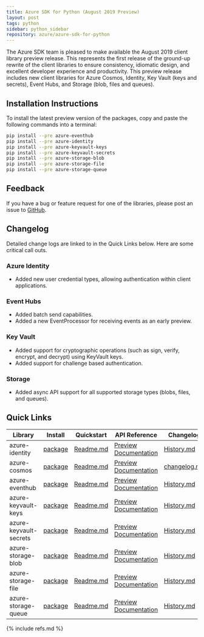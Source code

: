 ```yaml
---
title: Azure SDK for Python (August 2019 Preview)
layout: post
tags: python
sidebar: python_sidebar
repository: azure/azure-sdk-for-python
---
```


The Azure SDK team is pleased to make available the August 2019 client library preview release. This represents the first release of the ground-up rewrite of the client libraries to ensure consistency, idiomatic design, and excellent developer experience and productivity. This preview release includes new client libraries for Azure Cosmos, Identity, Key Vault (keys and secrets), Event Hubs, and Storage (blob, files and queues).

## Installation Instructions

To install the latest preview version of the packages, copy and paste the following commands into a terminal:

```bash
pip install --pre azure-eventhub
pip install --pre azure-identity
pip install --pre azure-keyvault-keys
pip install --pre azure-keyvault-secrets
pip install --pre azure-storage-blob
pip install --pre azure-storage-file
pip install --pre azure-storage-queue
```

## Feedback
If you have a bug or feature request for one of the libraries, please post an issue to [GitHub](https://github.com/azure/azure-sdk-for-python/issues).


## Changelog

Detailed change logs are linked to in the Quick Links below. Here are some critical call outs.

### Azure Identity

- Added new user credential types, allowing authentication within client applications.

### Event Hubs

- Added batch send capabilities.
- Added a new EventProcessor for receiving events as an early preview.

### Key Vault

- Added support for cryptographic operations (such as sign, verify, encrypt, and decrypt) using KeyVault keys.
- Added support for challenge based authentication.

### Storage

- Added async API support for all supported storage types (blobs, files, and queues).

## Quick Links

| Library  | Install | Quickstart |  API Reference | Changelog |
| -- | -- | -- | -- | -- |
| azure-identity | [package](https://pypi.org/project/azure-identity/) | [Readme.md](https://github.com/Azure/azure-sdk-for-python/tree/master/sdk/identity/azure-identity) | [Preview Documentation](https://azure.github.io/azure-sdk-for-python/ref/azure.identity.html) | [History.md](https://github.com/Azure/azure-sdk-for-python/blob/master/sdk/identity/azure-identity/HISTORY.md) |
| azure-cosmos | [package](https://pypi.org/project/azure-cosmos/4.0.0b1/) | [Readme.md](https://github.com/Azure/azure-sdk-for-python/tree/master/sdk/cosmos/azure-cosmos) | [Preview Documentation](https://azure.github.io/azure-sdk-for-python/ref/azure.cosmos.html) | [changelog.md](https://github.com/Azure/azure-sdk-for-python/tree/master/sdk/cosmos/azure-cosmos/changelog.md) |
| azure-eventhub | [package](https://pypi.org/project/azure-eventhub/5.0.0b2/) | [Readme.md](https://github.com/Azure/azure-sdk-for-python/tree/master/sdk/eventhub/azure-eventhubs) | [Preview Documentation](https://azure.github.io/azure-sdk-for-python/ref/azure.eventhub.html) | [History.md](https://github.com/Azure/azure-sdk-for-python/blob/master/sdk/eventhub/azure-eventhubs/HISTORY.md) |
| azure-keyvault-keys | [package](https://pypi.org/project/azure-keyvault-keys/) | [Readme.md](https://github.com/Azure/azure-sdk-for-python/tree/master/sdk/keyvault/azure-keyvault-keys) |  [Preview Documentation](https://azure.github.io/azure-sdk-for-python/ref/azure.keyvault.keys.html) | [History.md](https://github.com/Azure/azure-sdk-for-python/blob/master/sdk/keyvault/azure-keyvault-keys/HISTORY.md) |
| azure-keyvault-secrets | [package](https://pypi.org/project/azure-keyvault-secrets/) | [Readme.md](https://github.com/Azure/azure-sdk-for-python/tree/master/sdk/keyvault/azure-keyvault-secrets) | [Preview Documentation](https://azure.github.io/azure-sdk-for-python/ref/azure.keyvault.secrets.html) | [History.md](https://github.com/Azure/azure-sdk-for-python/blob/master/sdk/keyvault/azure-keyvault-secrets/HISTORY.md) |
| azure-storage-blob | [package](https://pypi.org/project/azure-storage-blob/12.0.0b2) | [Readme.md](https://github.com/Azure/azure-sdk-for-python/tree/master/sdk/storage/azure-storage-blob) | [Preview Documentation](https://azure.github.io/azure-sdk-for-python/ref/azure.storage.blob.html) | [History.md](https://github.com/Azure/azure-sdk-for-python/blob/master/sdk/storage/azure-storage-blob/HISTORY.md) |
| azure-storage-file | [package](https://pypi.org/project/azure-storage-file/12.0.0b2) | [Readme.md](https://github.com/Azure/azure-sdk-for-python/tree/master/sdk/storage/azure-storage-file) | [Preview Documentation](https://azure.github.io/azure-sdk-for-python/ref/azure.storage.file.html) | [History.md](https://github.com/Azure/azure-sdk-for-python/tree/master/sdk/storage/azure-storage-file/HISTORY.md) |
| azure-storage-queue | [package](https://pypi.org/project/azure-storage-queue/12.0.0b2) | [Readme.md](https://github.com/Azure/azure-sdk-for-python/tree/master/sdk/storage/azure-storage-queue) | [Preview Documentation](https://azure.github.io/azure-sdk-for-python/ref/azure.storage.queue.html) | [History.md](https://github.com/Azure/azure-sdk-for-python/tree/master/sdk/storage/azure-storage-queue/HISTORY.md) |

{% include refs.md %}
